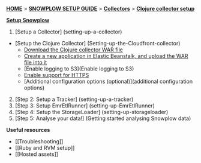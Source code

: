 [**HOME**](Home) > [**SNOWPLOW SETUP GUIDE**](Setting-up-Snowplow) > [**Collectors**](Setting-up-a-Collector) > [**Clojure collector setup**](setting-up-the-clojure-collector)

[**Setup Snowplow**](Setting-up-Snowplow)  

1. [Setup a Collector] (setting-up-a-collector)  
  - [Setup the Clojure Collector] (Setting-up-the-Cloudfront-collector)     
    - [Download the Clojure collector WAR file](Download-the-Clojure-collector-WAR-file-or-compile-it-from-source)  
    - [Create a new application in Elastic Beanstalk, and upload the WAR file into it](Create-a-new-application-in-Elastic-Beanstalk-and-upload-the-WAR-file-into-it) 
    - [Enable logging to S3](Enable logging to S3) 
    - [Enable support for HTTPS](Enable-support-for-HTTPS) 
    - [Additional configuration options (optional)](additional configuration options) 
2. [Step 2: Setup a Tracker] (setting-up-a-tracker)  
3. [Step 3: Setup EmrEtlRunner] (setting-up-EmrEtlRunner)  
4. [Step 4: Setup the StorageLoader] (setting-up-storageloader)  
5. [Step 5: Analyse your data!] (Getting started analysing Snowplow data)  

**Useful resources**  

- [[Troubleshooting]]  
- [[Ruby and RVM setup]]  
- [[Hosted assets]] 